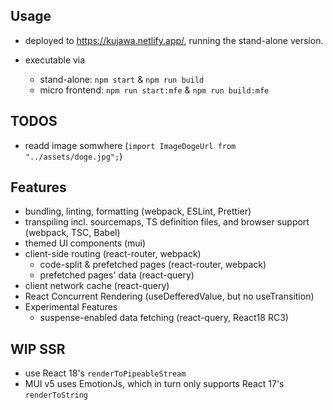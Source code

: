 ## Usage

- deployed to https://kujawa.netlify.app/, running the stand-alone version.

- executable via
  - stand-alone: `npm start` & `npm run build`
  - micro frontend: `npm run start:mfe` & `npm run build:mfe`

## TODOS

- readd image somwhere (`import ImageDogeUrl from "../assets/doge.jpg";`)

## Features

- bundling, linting, formatting (webpack, ESLint, Prettier)
- transpiling incl. sourcemaps, TS definition files, and browser support (webpack, TSC, Babel)
- themed UI components (mui)
- client-side routing (react-router, webpack)
  - code-split & prefetched pages (react-router, webpack)
  - prefetched pages' data (react-query)
- client network cache (react-query)
- React Concurrent Rendering (useDefferedValue, but no useTransition)
- Experimental Features
  - suspense-enabled data fetching (react-query, React18 RC3)

## WIP SSR

- use React 18's `renderToPipeableStream`
- MUI v5 uses EmotionJs, which in turn only supports React 17's `renderToString`
